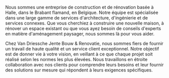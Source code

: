 Nous sommes une entreprise de construction et de rénovation basée à Halle, dans le Brabant flamand, en Belgique. Notre équipe est spécialisée dans une large gamme de services d'architecture, d'ingénierie et de services connexes. Que vous cherchiez à construire une nouvelle maison, à rénover un espace existant ou que vous ayez besoin de conseils d'experts en matière d'aménagement paysager, nous sommes là pour vous aider.

Chez Van Driessche Jente Bouw & Renovatie, nous sommes fiers de fournir un travail de haute qualité et un service client exceptionnel. Notre objectif est de donner vie à votre vision, en veillant à ce que chaque projet soit réalisé selon les normes les plus élevées. Nous travaillons en étroite collaboration avec nos clients pour comprendre leurs besoins et leur fournir des solutions sur mesure qui répondent à leurs exigences spécifiques.